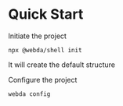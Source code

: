 # Quick Start

Initiate the project

```
npx @webda/shell init
```

It will create the default structure

Configure the project

```
webda config
```
